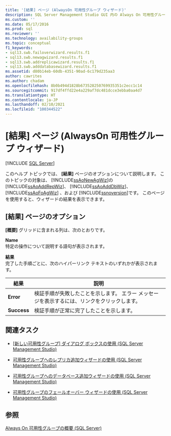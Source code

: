 ```yaml
---
title: '[結果] ページ (AlwaysOn 可用性グループ ウィザード)'
description: SQL Server Management Studio GUI 内の Always On 可用性グループ ウィザードの [結果] ページのオプションについて説明します。
ms.custom: ''
ms.date: 05/17/2016
ms.prod: sql
ms.reviewer: ''
ms.technology: availability-groups
ms.topic: conceptual
f1_keywords:
- sql13.swb.failoverwizard.results.f1
- sql13.swb.newagwizard.results.f1
- sql13.swb.addreplicawizard.results.f1
- sql13.swb.adddatabasewizard.results.f1
ms.assetid: d80b14eb-60db-4351-90ad-6c179d235aa3
author: cawrites
ms.author: chadam
ms.openlocfilehash: 8b0b494d1828b673528250769935351c2ecc1c14
ms.sourcegitcommit: 917df4ffd22e4a229af7dc481dcce3ebba0aa4d7
ms.translationtype: HT
ms.contentlocale: ja-JP
ms.lasthandoff: 02/10/2021
ms.locfileid: "100344522"
---
```

# <a name="results-page-always-on-availability-group-wizards"></a>[結果] ページ (AlwaysOn 可用性グループ ウィザード)
[!INCLUDE [SQL Server](../../../includes/applies-to-version/sqlserver.md)]

  このヘルプ トピックでは、 **[結果]** ページのオプションについて説明します。 このトピックの対象は、 [!INCLUDE[ssAoNewAgWiz](../../../includes/ssaonewagwiz-md.md)]の [!INCLUDE[ssAoAddRepWiz](../../../includes/ssaoaddrepwiz-md.md)]、 [!INCLUDE[ssAoAddDbWiz](../../../includes/ssaoadddbwiz-md.md)]、 [!INCLUDE[ssAoFoAgWiz](../../../includes/ssaofoagwiz-md.md)] 、および [!INCLUDE[ssnoversion](../../../includes/ssnoversion-md.md)]です。 このページを使用すると、ウィザードの結果を表示できます。  
  
##  <a name="results-page-options"></a><a name="PageOptions"></a> [結果] ページのオプション  
 **[概要]** グリッドに含まれる列は、次のとおりです。  
  
 **Name**  
 特定の操作について説明する語句が表示されます。  
  
 **結果**  
 完了した手順ごとに、次のハイパーリンク テキストのいずれかが表示されます。  
  
|結果|説明|  
|------------|-----------------|  
|**Error**|検証手順が失敗したことを示します。 エラー メッセージを表示するには、リンクをクリックします。|  
|**Success**|検証手順が正常に完了したことを示します。|  
  
##  <a name="related-tasks"></a><a name="RelatedTasks"></a> 関連タスク  
  
-   [[新しい可用性グループ] ダイアログ ボックスの使用 &#40;SQL Server Management Studio&#41;](../../../database-engine/availability-groups/windows/use-the-new-availability-group-dialog-box-sql-server-management-studio.md)  
  
-   [可用性グループへのレプリカ追加ウィザードの使用 &#40;SQL Server Management Studio&#41;](../../../database-engine/availability-groups/windows/use-the-add-replica-to-availability-group-wizard-sql-server-management-studio.md)  
  
-   [可用性グループへのデータベース追加ウィザードの使用 &#40;SQL Server Management Studio&#41;](../../../database-engine/availability-groups/windows/availability-group-add-database-to-group-wizard.md)  
  
-   [可用性グループのフェールオーバー ウィザードの使用 &#40;SQL Server Management Studio&#41;](../../../database-engine/availability-groups/windows/use-the-fail-over-availability-group-wizard-sql-server-management-studio.md)  
  
## <a name="see-also"></a>参照  
 [Always On 可用性グループの概要 &#40;SQL Server&#41;](../../../database-engine/availability-groups/windows/overview-of-always-on-availability-groups-sql-server.md)  
  
  
